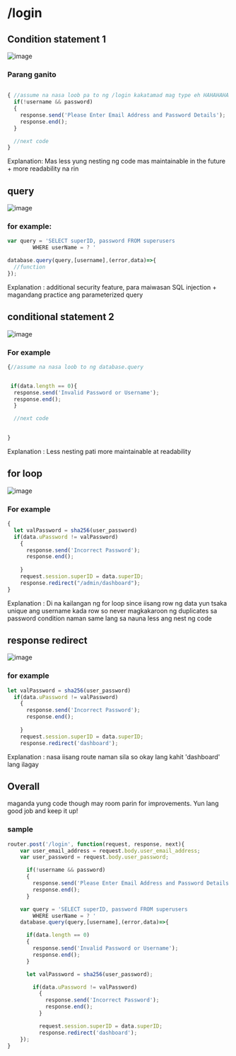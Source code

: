 
# /login



## Condition statement 1

![image](https://github.com/Yajme/Event-Management-System/assets/88352665/8788b717-3455-409a-bd41-fa7bc991a737)

### Parang ganito

```javascript

{ //assume na nasa loob pa to ng /login kakatamad mag type eh HAHAHAHA
  if(!username && password)
  {
    response.send('Please Enter Email Address and Password Details');
    response.end();
  }

  //next code
}
```
<span> Explanation: Mas less yung nesting ng code mas maintainable in the future + more readability na rin
</span>
## query

![image](https://github.com/Yajme/Event-Management-System/assets/88352665/a0cd66a0-535c-4d25-b140-eedc53d41cfa)


### for example:

```javascript
var query = 'SELECT superID, password FROM superusers 
        WHERE userName = ? '

database.query(query,[username],(error,data)=>{
  //function
});
```
<span> 
Explanation : additional security feature, para maiwasan SQL injection + magandang practice ang parameterized query
</span>

## conditional statement 2

![image](https://github.com/Yajme/Event-Management-System/assets/88352665/c1f42474-7f1c-4731-8323-d40f5fc0abda)

### For example

```javascript
{//assume na nasa loob to ng database.query


 if(data.length == 0){
  response.send('Invalid Password or Username');
  response.end();
  }

  //next code
  

}
```
<span> 
Explanation : Less nesting pati more maintainable at readability
</span>

## for loop

![image](https://github.com/Yajme/Event-Management-System/assets/88352665/6302b15e-4702-4e87-a908-919664263540)

### For example
```javascript
{
  let valPassword = sha256(user_password)
  if(data.uPassword != valPassword)
    {
      response.send('Incorrect Password');
      response.end();
                        
    }
    request.session.superID = data.superID;
    response.redirect("/admin/dashboard");
}
```
<span> 
Explanation : Di na kailangan ng for loop since iisang row ng data yun tsaka unique ang username kada row so never magkakaroon ng duplicates 
  sa password condition naman same lang sa nauna less ang nest ng code
  
</span>


## response redirect

![image](https://github.com/Yajme/Event-Management-System/assets/88352665/95cc3a11-1875-43f8-a718-7202e9c3b2d7)

### for example

```javascript
let valPassword = sha256(user_password)
  if(data.uPassword != valPassword)
    {
      response.send('Incorrect Password');
      response.end();
                        
    }
    request.session.superID = data.superID;
    response.redirect('dashboard');

```

<span> 
Explanation : nasa iisang route naman sila so okay lang kahit 'dashboard' lang ilagay 
</span>

## Overall

maganda  yung code though may room parin for improvements. Yun lang
good job and 
keep it up!

### sample
```javascript
router.post('/login', function(request, response, next){
    var user_email_address = request.body.user_email_address;
    var user_password = request.body.user_password;

      if(!username && password)
      {
        response.send('Please Enter Email Address and Password Details');
        response.end();
      }

    var query = 'SELECT superID, password FROM superusers 
        WHERE userName = ? '
    database.query(query,[username],(error,data)=>{

      if(data.length == 0)
      {
        response.send('Invalid Password or Username');
        response.end();
      }

      let valPassword = sha256(user_password);

        if(data.uPassword != valPassword)
          {
            response.send('Incorrect Password');
            response.end();            
          }

          request.session.superID = data.superID;
          response.redirect('dashboard');
    });
}
```
